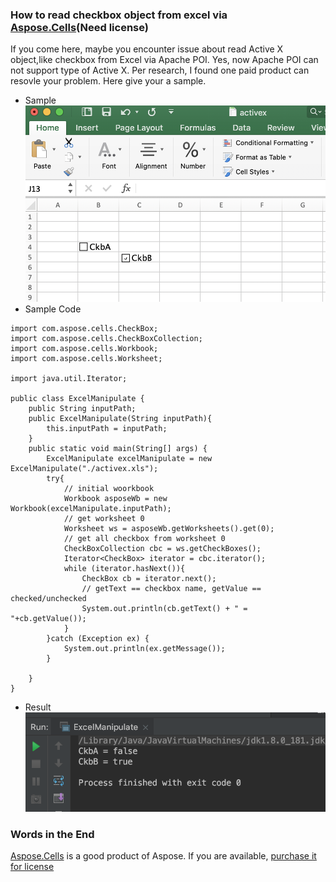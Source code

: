 ### How to read checkbox object from excel via [Aspose.Cells](https://products.aspose.com/cells/java)(Need license)
If you come here, maybe you encounter issue about read Active X object,like checkbox from Excel via Apache POI.
Yes, now Apache POI can not support type of Active X.
Per research, I found one paid product can resovle your problem. Here give your a sample.

* Sample
![Sample](https://raw.githubusercontent.com/easonlau02/asposeJavaDemo/master/images/sample.png "Sample")
* Sample Code
```
import com.aspose.cells.CheckBox;
import com.aspose.cells.CheckBoxCollection;
import com.aspose.cells.Workbook;
import com.aspose.cells.Worksheet;

import java.util.Iterator;

public class ExcelManipulate {
    public String inputPath;
    public ExcelManipulate(String inputPath){
        this.inputPath = inputPath;
    }
    public static void main(String[] args) {
        ExcelManipulate excelManipulate = new ExcelManipulate("./activex.xls");
        try{
            // initial woorkbook
            Workbook asposeWb = new Workbook(excelManipulate.inputPath);
            // get worksheet 0
            Worksheet ws = asposeWb.getWorksheets().get(0);
            // get all checkbox from worksheet 0
            CheckBoxCollection cbc = ws.getCheckBoxes();
            Iterator<CheckBox> iterator = cbc.iterator();
            while (iterator.hasNext()){
                CheckBox cb = iterator.next();
                // getText == checkbox name, getValue == checked/unchecked
                System.out.println(cb.getText() + " = "+cb.getValue());
            }
        }catch (Exception ex) {
            System.out.println(ex.getMessage());
        }

    }
}
```
* Result
![Result](https://raw.githubusercontent.com/easonlau02/asposeJavaDemo/master/images/result.png "Result")
### Words in the End
[Aspose.Cells](https://products.aspose.com/cells/java) is a good product of Aspose. If you are available, [purchase it for license](https://purchase.aspose.com/pricing/cells/java)

